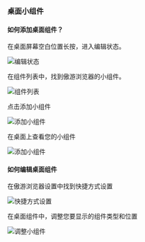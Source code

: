 ### 桌面小组件

#### 如何添加桌面组件？

在桌面屏幕空白位置长按，进入编辑状态。

![编辑状态](images/mobile_help_10.png "=30%,30%") 

在组件列表中，找到傲游浏览器的小组件。

![组件列表](images/mobile_help_11.png "=30%,30%") 

点击添加小组件

![添加小组件](images/mobile_help_12.png "=30%,30%") 

在桌面上查看您的小组件

![添加小组件](images/mobile_help_14.png "=30%,30%") 


#### 如何编辑桌面组件

在傲游浏览器设置中找到快捷方式设置

![快捷方式设置](images/mobile_help_7.png "=30%,30%") 

在桌面组件中，调整您要显示的组件类型和位置

![调整小组件](images/mobile_help_13.png "=30%,30%") 